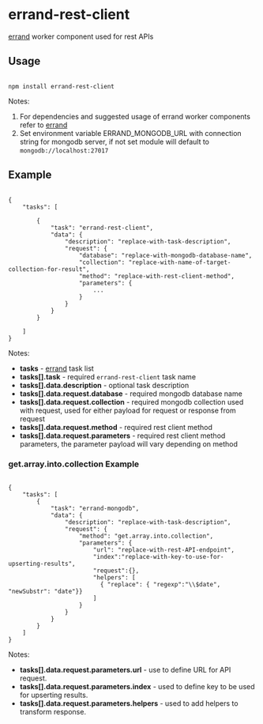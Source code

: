 # errand-rest-client
[errand](https://github.com/errandjs/errand) worker component used for rest APIs

## Usage

```

npm install errand-rest-client

```

Notes:

1. For dependencies and suggested usage of errand worker components refer to [errand](https://github.com/errandjs/errand)
2. Set environment variable ERRAND_MONGODB_URL with connection string for mongodb server, if not set module will default to `mongodb://localhost:27017`

## Example

```

{
	"tasks": [

		{
			"task": "errand-rest-client",
			"data": {
				"description": "replace-with-task-description",
				"request": {
					"database": "replace-with-mongodb-database-name",
					"collection": "replace-with-name-of-target-collection-for-result",
					"method": "replace-with-rest-client-method",
					"parameters": {
						...
					}
				}
			}
		}

	]
}

```

Notes:

* **tasks** - [errand](https://github.com/errandjs/errand) task list
* **tasks[].task** - required `errand-rest-client` task name
* **tasks[].data.description** - optional task description
* **tasks[].data.request.database** - required mongodb database name
* **tasks[].data.request.collection** - required mongodb collection used with request, used for either payload for request or response from request
* **tasks[].data.request.method** - required rest client method
* **tasks[].data.request.parameters** - required rest client method parameters, the parameter payload will vary depending on method

### get.array.into.collection Example 

```

{
	"tasks": [
		{
			"task": "errand-mongodb",
			"data": {
				"description": "replace-with-task-description",
				"request": {
					"method": "get.array.into.collection",
					"parameters": {
						"url": "replace-with-rest-API-endpoint",
						"index":"replace-with-key-to-use-for-upserting-results",
						"request":{},
                        "helpers": [
                          { "replace": { "regexp":"\\$date", "newSubstr": "date"}}
                        ]
					}
				}
			}
		}
	]
}

```

Notes:

* **tasks[].data.request.parameters.url** - use to define URL for API request.
* **tasks[].data.request.parameters.index** - used to define key to be used for upserting results.
* **tasks[].data.request.parameters.helpers** - used to add helpers to transform response.